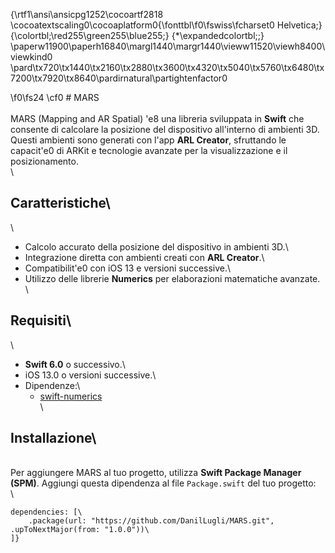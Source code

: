 {\rtf1\ansi\ansicpg1252\cocoartf2818
\cocoatextscaling0\cocoaplatform0{\fonttbl\f0\fswiss\fcharset0 Helvetica;}
{\colortbl;\red255\green255\blue255;}
{\*\expandedcolortbl;;}
\paperw11900\paperh16840\margl1440\margr1440\vieww11520\viewh8400\viewkind0
\pard\tx720\tx1440\tx2160\tx2880\tx3600\tx4320\tx5040\tx5760\tx6480\tx7200\tx7920\tx8640\pardirnatural\partightenfactor0

\f0\fs24 \cf0 # MARS\
\
MARS (Mapping and AR Spatial) \'e8 una libreria sviluppata in **Swift** che consente di calcolare la posizione del dispositivo all'interno di ambienti 3D. Questi ambienti sono generati con l'app **ARL Creator**, sfruttando le capacit\'e0 di ARKit e tecnologie avanzate per la visualizzazione e il posizionamento.\
\
## Caratteristiche\
\
- Calcolo accurato della posizione del dispositivo in ambienti 3D.\
- Integrazione diretta con ambienti creati con **ARL Creator**.\
- Compatibilit\'e0 con iOS 13 e versioni successive.\
- Utilizzo delle librerie **Numerics** per elaborazioni matematiche avanzate.\
\
## Requisiti\
\
- **Swift 6.0** o successivo.\
- iOS 13.0 o versioni successive.\
- Dipendenze:\
  - [swift-numerics](https://github.com/apple/swift-numerics)\
\
## Installazione\
\
Per aggiungere MARS al tuo progetto, utilizza **Swift Package Manager (SPM)**. Aggiungi questa dipendenza al file `Package.swift` del tuo progetto:\
\
```swift\
dependencies: [\
    .package(url: "https://github.com/DanilLugli/MARS.git", .upToNextMajor(from: "1.0.0"))\
]}
